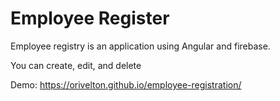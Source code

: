 # Employee Register

Employee registry is an application using Angular and firebase.

You can create, edit, and delete

Demo: https://orivelton.github.io/employee-registration/
